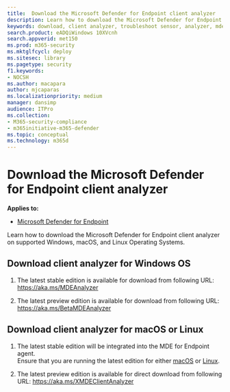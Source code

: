 ```yaml
---
title:  Download the Microsoft Defender for Endpoint client analyzer
description: Learn how to download the Microsoft Defender for Endpoint Client Analyzer on Windows, macOS, or Linux.
keywords: download, client analyzer, troubleshoot sensor, analyzer, mdeanalyzer
search.product: eADQiWindows 10XVcnh
search.appverid: met150
ms.prod: m365-security
ms.mktglfcycl: deploy
ms.sitesec: library
ms.pagetype: security
f1.keywords:
- NOCSH
ms.author: macapara
author: mjcaparas
ms.localizationpriority: medium
manager: dansimp
audience: ITPro
ms.collection: 
- M365-security-compliance 
- m365initiative-m365-defender 
ms.topic: conceptual
ms.technology: m365d
---
```


#  Download the Microsoft Defender for Endpoint client analyzer

**Applies to:**
- [Microsoft Defender for Endpoint](https://go.microsoft.com/fwlink/p/?linkid=2146631)

Learn how to download the Microsoft Defender for Endpoint client analyzer on supported Windows, macOS, and Linux Operating Systems.

## Download client analyzer for Windows OS

1.  The latest stable edition is available for download from following URL:
    <https://aka.ms/MDEAnalyzer>

2.  The latest preview edition is available for download from following URL:
    <https://aka.ms/BetaMDEAnalyzer>

##  Download client analyzer for macOS or Linux

1.  The latest stable edition will be integrated into the MDE for Endpoint
    agent.  
    Ensure that you are running the latest edition for either
    [macOS](mac-whatsnew.md)
    or
    [Linux](linux-whatsnew.md).

2.  The latest preview edition is available for direct download from following
    URL: <https://aka.ms/XMDEClientAnalyzer>


